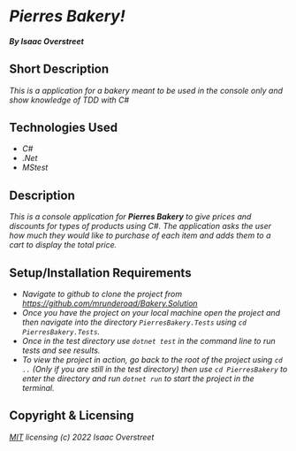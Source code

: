 # _Pierres Bakery!_
#### _By Isaac Overstreet_

## Short Description
_This is a application for a bakery meant to be used in the console only and show knowledge of TDD with C#_

## Technologies Used
* _C#_
* _.Net_
* _MStest_

## Description
_This is a console application for **Pierres Bakery** to give prices and discounts for types of products using C#. The application asks the user how much they would like to purchase of each item and adds them to a cart to display the total price._

## Setup/Installation Requirements
* _Navigate to github to clone the project from https://github.com/mrunderoad/Bakery.Solution_
* _Once you have the project on your local machine open the project and then navigate into the directory `PierresBakery.Tests` using `cd PierresBakery.Tests`._
* _Once in the test directory use `dotnet test` in the command line to run tests and see results._
* _To view the project in action, go back to the root of the project using `cd ..` (Only if you are still in the test directory) then use `cd PierresBakery` to enter the directory and run `dotnet run` to start the project in the terminal._

## Copyright & Licensing

_[MIT](https://opensource.org/licenses/MIT) licensing (c) 2022 Isaac Overstreet_


